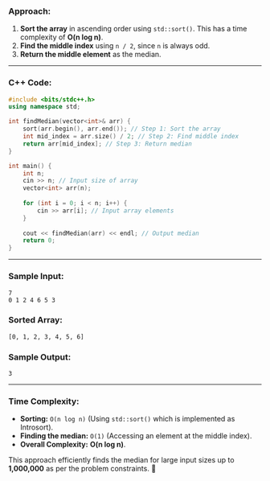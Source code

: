 ### **Approach:**
1. **Sort the array** in ascending order using `std::sort()`. This has a time complexity of **O(n log n)**.
2. **Find the middle index** using `n / 2`, since `n` is always odd.
3. **Return the middle element** as the median.

---

### **C++ Code:**
```cpp
#include <bits/stdc++.h>
using namespace std;

int findMedian(vector<int>& arr) {
    sort(arr.begin(), arr.end()); // Step 1: Sort the array
    int mid_index = arr.size() / 2; // Step 2: Find middle index
    return arr[mid_index]; // Step 3: Return median
}

int main() {
    int n;
    cin >> n; // Input size of array
    vector<int> arr(n);
    
    for (int i = 0; i < n; i++) {
        cin >> arr[i]; // Input array elements
    }
    
    cout << findMedian(arr) << endl; // Output median
    return 0;
}
```

---

### **Sample Input:**
```
7
0 1 2 4 6 5 3
```

### **Sorted Array:**
```
[0, 1, 2, 3, 4, 5, 6]
```

### **Sample Output:**
```
3
```

---

### **Time Complexity:**
- **Sorting:** `O(n log n)` (Using `std::sort()` which is implemented as Introsort).
- **Finding the median:** `O(1)` (Accessing an element at the middle index).
- **Overall Complexity:** **O(n log n)**.

This approach efficiently finds the median for large input sizes up to **1,000,000** as per the problem constraints. 🚀